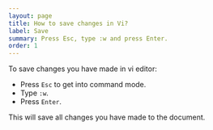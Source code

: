 ```yaml
---
layout: page
title: How to save changes in Vi?
label: Save
summary: Press Esc, type :w and press Enter.
order: 1
---
```


To save changes you have made in vi editor:

* Press `Esc` to get into command mode.
* Type `:w`.
* Press `Enter`.

This will save all changes you have made to the document.
